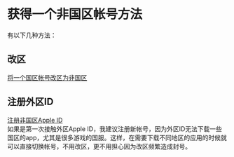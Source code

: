 # 获得一个非国区帐号方法
有以下几种方法：
## 改区
[将一个国区帐号改区为非国区](./change_region.md)
## 注册外区ID
[注册非国区Apple ID](./register_not_chinese_mainland_account.md)  
如果是第一次接触外区Apple ID，我建议注册新帐号，因为外区ID无法下载一些国区的app，尤其是很多游戏的国服。这样，在需要下载不同地区的应用的时候就可以直接切换帐号，不用改区，更不用担心因为改区频繁造成封号。